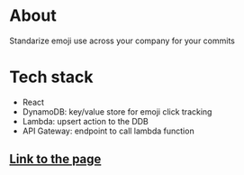 # About

Standarize emoji use across your company for your commits

# Tech stack

 - React
 - DynamoDB: key/value store for emoji click tracking
 - Lambda: upsert action to the DDB
 - API Gateway: endpoint to call lambda function

## [Link to the page](https://em-commit.s3-sa-east-1.amazonaws.com/index.html)
